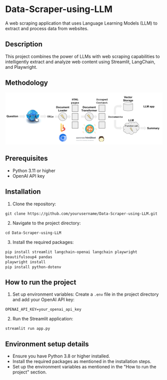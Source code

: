 # Data-Scraper-using-LLM

A web scraping application that uses Language Learning Models (LLM) to extract and process data from websites.

## Description
This project combines the power of LLMs with web scraping capabilities to intelligently extract and analyze web content using Streamlit, LangChain, and Playwright.

## Methodology
![Web Scraping Methodology](web%20scrapping%20methodology%20digram.png)

## Prerequisites
- Python 3.11 or higher
- OpenAI API key

## Installation

1. Clone the repository:
```
git clone https://github.com/yourusername/Data-Scraper-using-LLM.git
```

2. Navigate to the project directory:
```
cd Data-Scraper-using-LLM
```

3. Install the required packages:
```
pip install streamlit langchain-openai langchain playwright beautifulsoup4 pandas
playwright install
pip install python-dotenv
```

## How to run the project

1. Set up environment variables:
Create a `.env` file in the project directory and add your OpenAI API key:
```
OPENAI_API_KEY=your_openai_api_key
```

2. Run the Streamlit application:
```
streamlit run app.py
```

## Environment setup details
- Ensure you have Python 3.8 or higher installed.
- Install the required packages as mentioned in the installation steps.
- Set up the environment variables as mentioned in the "How to run the project" section.